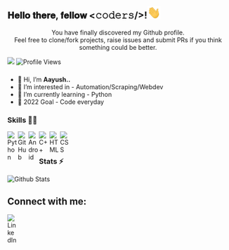 <h2> 𝐇𝐞𝐥𝐥𝐨 𝐭𝐡𝐞𝐫𝐞, 𝐟𝐞𝐥𝐥𝐨𝐰 <𝚌𝚘𝚍𝚎𝚛𝚜/>!<img src="https://github.com/ABSphreak/ABSphreak/blob/master/gifs/Hi.gif" width="30px"></h2>

<div align="center">

You have finally discovered my Github profile. <br>
Feel free to clone/fork projects, raise issues and submit PRs if you think something could be better. <br>

</div>

[![](https://img.shields.io/badge/OS-Linux-informational?style=flat&logo=linux&logoColor=white&color=F0B90D)](https://www.linux.org/)
![Profile Views](https://hits.seeyoufarm.com/api/count/incr/badge.svg?url=https://github.com/aayush-commits/&title=Profile%20Views)
###
- 👋 Hi, I’m **Aayush..**
- 👀 I’m interested in - Automation/Scraping/Webdev
- 🌱 I’m currently learning - Python
- 🥅 2022 Goal - Code everyday


### Skills 👨‍💻

<img align="left" alt="Python" width="24px" src="https://cdn.jsdelivr.net/npm/simple-icons@3.2.0/icons/python.svg" />
<img align="left" alt="GitHub" width="24px" src="https://cdn.jsdelivr.net/npm/simple-icons@3.2.0/icons/github.svg" />
<img align="left" alt="Android" width="24px" src="https://cdn.jsdelivr.net/npm/simple-icons@3.2.0/icons/android.svg" />
<img align="left" alt="C++" width="24px" src="https://cdn.jsdelivr.net/npm/simple-icons@3.2.0/icons/cplusplus.svg" />
<img align="left" alt="HTML" width="24px" src="https://cdn.jsdelivr.net/npm/simple-icons@3.2.0/icons/html5.svg" />
<img align="left" alt="CSS" width="24px" src="https://cdn.jsdelivr.net/npm/simple-icons@3.2.0/icons/css3.svg" />
</br>
</br>

### Stats ⚡️

![Github Stats](https://github-stats-alpha.vercel.app/api/?username=archelaus&tc=333&ic=333)

## Connect with me:
[<img align="left" alt="LinkedIn" width="22px" src="https://cdn.jsdelivr.net/npm/simple-icons@v3/icons/linkedin.svg" />](https://www.linkedin.com/in/aayush2718
)
<br />
